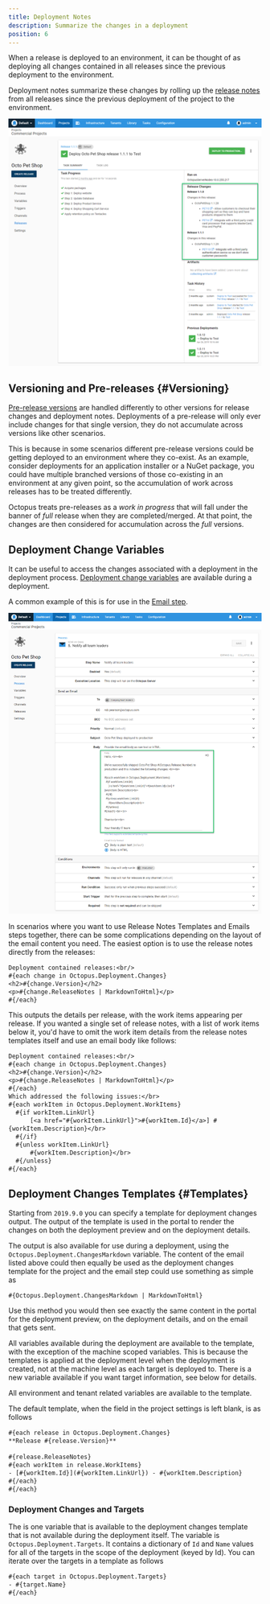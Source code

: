 ```yaml
---
title: Deployment Notes
description: Summarize the changes in a deployment
position: 6
---
```


When a release is deployed to an environment, it can be thought of as deploying all changes contained in all releases since the previous deployment to the environment.

Deployment notes summarize these changes by rolling up the [release notes](/docs/deployment-process/releases/release-notes.md) from all releases since the previous deployment of the project to the environment.  

![Deployment notes](images/deployment-notes.png)

## Versioning and Pre-releases  {#Versioning}

[Pre-release versions](/docs/packaging-applications/create-packages/versioning.md#semver) are handled differently to other versions for release changes and deployment notes. Deployments of a pre-release will only ever include changes for that single version, they do not accumulate across versions like other scenarios.

This is because in some scenarios different pre-release versions could be getting deployed to an environment where they co-exist. As an example, consider deployments for an application installer or a NuGet package, you could have multiple branched versions of those co-existing in an environment at any given point, so the accumulation of work across releases has to be treated differently.

Octopus treats pre-releases as a *work in progress* that will fall under the banner of *full* release when they are completed/merged. At that point, the changes are then considered for accumulation across the *full* versions.

## Deployment Change Variables

It can be useful to access the changes associated with a deployment in the deployment process.
[Deployment change variables](/docs/deployment-process/variables/system-variables.md#deployment-notes) are available during a deployment.

A common example of this is for use in the [Email step](/docs/deployment-process/steps/email-notifications.md).  

![Deployment notes variables in email step](images/deployment-notes-email-step.png)

In scenarios where you want to use Release Notes Templates and Emails steps together, there can be some complications depending on the layout of the email content you need. The easiest option is to use the release notes directly from the releases:

```
Deployment contained releases:<br/>
#{each change in Octopus.Deployment.Changes}
<h2>#{change.Version}</h2>
<p>#{change.ReleaseNotes | MarkdownToHtml}</p>
#{/each}

```

This outputs the details per release, with the work items appearing per release. If you wanted a single set of release notes, with a list of work items below it, you'd have to omit the work item details from the release notes templates itself and use an email body like follows:

```
Deployment contained releases:<br/>
#{each change in Octopus.Deployment.Changes}
<h2>#{change.Version}</h2>
<p>#{change.ReleaseNotes | MarkdownToHtml}</p>
#{/each}
Which addressed the following issues:</br>
#{each workItem in Octopus.Deployment.WorkItems}
  #{if workItem.LinkUrl}
      [<a href="#{workItem.LinkUrl}">#{workItem.Id}</a>] #{workItem.Description}</br>
  #{/if}
  #{unless workItem.LinkUrl}
      #{workItem.Description}</br>
  #{/unless}
#{/each}
```

## Deployment Changes Templates {#Templates}

Starting from `2019.9.0` you can specify a template for deployment changes output. The output of the template is used in the portal to render the changes on both the deployment preview and on the deployment details.

The output is also available for use during a deployment, using the `Octopus.Deployment.ChangesMarkdown` variable. The content of the email listed above could then equally be used as the deployment changes template for the project and the email step could use something as simple as 

```Deployment contained releases:<br/>
#{Octopus.Deployment.ChangesMarkdown | MarkdownToHtml}
```

Use this method you would then see exactly the same content in the portal for the deployment preview, on the deployment details, and on the email that gets sent.

All variables available during the deployment are available to the template, with the exception of the machine scoped variables. This is because the templates is applied at the deployment level when the deployment is created, not at the machine level as each target is deployed to. There is a new variable available if you want target information, see below for details.

All environment and tenant related variables are available to the template.

The default template, when the field in the project settings is left blank, is as follows

```
#{each release in Octopus.Deployment.Changes}
**Release #{release.Version}**

#{release.ReleaseNotes}
#{each workItem in release.WorkItems}
- [#{workItem.Id}](#{workItem.LinkUrl}) - #{workItem.Description}
#{/each}
#{/each}
```



### Deployment Changes and Targets

The is one variable that is available to the deployment changes template that is not available during the deployment itself. The variable is `Octopus.Deployment.Targets`. It contains a dictionary of `Id` and `Name` values for all of the targets in the scope of the deployment (keyed by Id). You can iterate over the targets in a template as follows

```
#{each target in Octopus.Deployment.Targets}
- #{target.Name}
#{/each}
```

